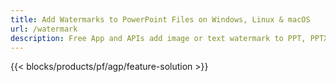 ```yaml
---
title: Add Watermarks to PowerPoint Files on Windows, Linux & macOS 
url: /watermark
description: Free App and APIs add image or text watermark to PPT, PPTX & ODP presentations
---
```


{{< blocks/products/pf/agp/feature-solution >}} 

